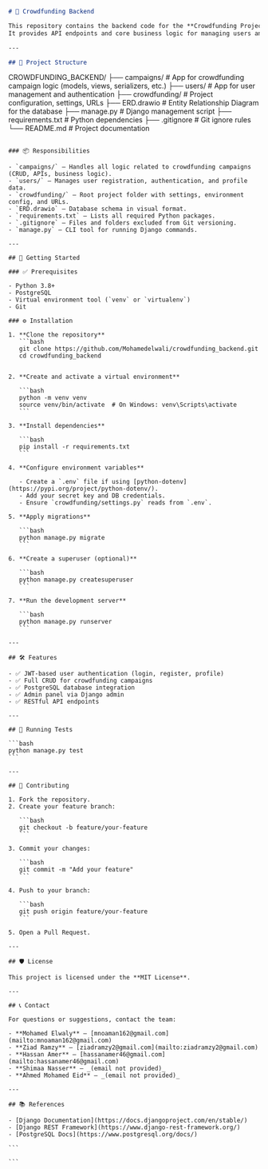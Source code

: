 ```markdown
# 🎯 Crowdfunding Backend

This repository contains the backend code for the **Crowdfunding Project**, built using **Django** and **Django REST Framework**.  
It provides API endpoints and core business logic for managing users and crowdfunding campaigns.

---

## 📁 Project Structure
```

CROWDFUNDING_BACKEND/
├── campaigns/ # App for crowdfunding campaign logic (models, views, serializers, etc.)
├── users/ # App for user management and authentication
├── crowdfunding/ # Project configuration, settings, URLs
├── ERD.drawio # Entity Relationship Diagram for the database
├── manage.py # Django management script
├── requirements.txt # Python dependencies
├── .gitignore # Git ignore rules
└── README.md # Project documentation

````

### 📦 Responsibilities

- `campaigns/` – Handles all logic related to crowdfunding campaigns (CRUD, APIs, business logic).
- `users/` – Manages user registration, authentication, and profile data.
- `crowdfunding/` – Root project folder with settings, environment config, and URLs.
- `ERD.drawio` – Database schema in visual format.
- `requirements.txt` – Lists all required Python packages.
- `.gitignore` – Files and folders excluded from Git versioning.
- `manage.py` – CLI tool for running Django commands.

---

## 🚀 Getting Started

### ✅ Prerequisites

- Python 3.8+
- PostgreSQL
- Virtual environment tool (`venv` or `virtualenv`)
- Git

### ⚙️ Installation

1. **Clone the repository**
   ```bash
   git clone https://github.com/Mohamedelwali/crowdfunding_backend.git
   cd crowdfunding_backend
````

````

2. **Create and activate a virtual environment**

   ```bash
   python -m venv venv
   source venv/bin/activate  # On Windows: venv\Scripts\activate
   ```

3. **Install dependencies**

   ```bash
   pip install -r requirements.txt
   ```

4. **Configure environment variables**

   - Create a `.env` file if using [python-dotenv](https://pypi.org/project/python-dotenv/).
   - Add your secret key and DB credentials.
   - Ensure `crowdfunding/settings.py` reads from `.env`.

5. **Apply migrations**

   ```bash
   python manage.py migrate
   ```

6. **Create a superuser (optional)**

   ```bash
   python manage.py createsuperuser
   ```

7. **Run the development server**

   ```bash
   python manage.py runserver
   ```

---

## 🛠️ Features

- ✅ JWT-based user authentication (login, register, profile)
- ✅ Full CRUD for crowdfunding campaigns
- ✅ PostgreSQL database integration
- ✅ Admin panel via Django admin
- ✅ RESTful API endpoints

---

## 🧪 Running Tests

```bash
python manage.py test
```

---

## 🤝 Contributing

1. Fork the repository.
2. Create your feature branch:

   ```bash
   git checkout -b feature/your-feature
   ```

3. Commit your changes:

   ```bash
   git commit -m "Add your feature"
   ```

4. Push to your branch:

   ```bash
   git push origin feature/your-feature
   ```

5. Open a Pull Request.

---

## 🛡️ License

This project is licensed under the **MIT License**.

---

## 📞 Contact

For questions or suggestions, contact the team:

- **Mohamed Elwaly** – [mnoaman162@gmail.com](mailto:mnoaman162@gmail.com)
- **Ziad Ramzy** – [ziadramzy2@gmail.com](mailto:ziadramzy2@gmail.com)
- **Hassan Amer** – [hassanamer46@gmail.com](mailto:hassanamer46@gmail.com)
- **Shimaa Nasser** – _(email not provided)_
- **Ahmed Mohamed Eid** – _(email not provided)_

---

## 📚 References

- [Django Documentation](https://docs.djangoproject.com/en/stable/)
- [Django REST Framework](https://www.django-rest-framework.org/)
- [PostgreSQL Docs](https://www.postgresql.org/docs/)

```

```
````
